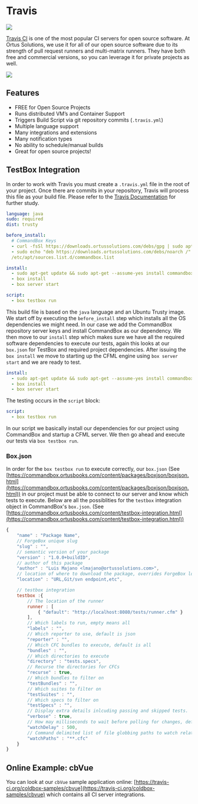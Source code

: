 # Travis

![](../assets/travis-ci.png)

[Travis CI](https://travis-ci.org) is one of the most popular CI servers for open source software. At Ortus Solutions, we use it for all of our open source software due to its strength of pull request runners and multi-matrix runners. They have both free and commercial versions, so you can leverage it for private projects as well.

![](../.gitbook/assets/travis-projectview.png)

## Features

* FREE for Open Source Projects
* Runs distributed VM’s and Container Support
* Triggers Build Script via git repository commits (`.travis.yml`)
* Multiple language support
* Many integrations and extensions
* Many notification types
* No ability to schedule/manual builds
* Great for open source projects!

## TestBox Integration

In order to work with Travis you must create a `.travis.yml` file in the root of your project. Once there are commits in your repository, Travis will process this file as your build file. Please refer to the [Travis Documentation](https://docs.travis-ci.com) for further study.

```yaml
language: java
sudo: required
dist: trusty

before_install:
  # CommandBox Keys
  - curl -fsSl https://downloads.ortussolutions.com/debs/gpg | sudo apt-key add -
  - sudo echo "deb https://downloads.ortussolutions.com/debs/noarch /" | sudo tee -a
  /etc/apt/sources.list.d/commandbox.list

install:
  - sudo apt-get update && sudo apt-get --assume-yes install commandbox
  - box install
  - box server start

script:
  - box testbox run
```

This build file is based on the `java` language and an Ubuntu Trusty image. We start off by executing the `before_install` step which installs all the OS dependencies we might need. In our case we add the CommandBox repository server keys and install CommandBox as our dependency. We then move to our `install` step which makes sure we have all the required software dependencies to execute our tests, again this looks at our `box.json` for TestBox and required project dependencies. After issuing the `box install` we move to starting up the CFML engine using `box server start` and we are ready to test.

```yaml
install:
  - sudo apt-get update && sudo apt-get --assume-yes install commandbox
  - box install
  - box server start
```

The testing occurs in the `script` block:

```yaml
script:
  - box testbox run
```

In our script we basically install our dependencies for our project using CommandBox and startup a CFML server. We then go ahead and execute our tests via `box testbox run`.

### Box.json

In order for the `box testbox run` to execute correctly, our `box.json` (See [https://commandbox.ortusbooks.com/content/packages/boxjson/boxjson.html](https://commandbox.ortusbooks.com/content/packages/boxjson/boxjson.html)) in our project must be able to connect to our server and know which tests to execute. Below are all the possiblities for the `testbox` integration object in CommandBox's `box.json`. (See [https://commandbox.ortusbooks.com/content/testbox-integration.html](https://commandbox.ortusbooks.com/content/testbox-integration.html))

```javascript
{
    "name" : "Package Name",
    // ForgeBox unique slug
    "slug" : "",
    // semantic version of your package
    "version" : "1.0.0+buildID",
    // author of this package
    "author" : "Luis Majano <lmajano@ortussolutions.com>",
    // location of where to download the package, overrides ForgeBox location
    "location" : "URL,Git/svn endpoint,etc",

    // testbox integration
    testbox :{
        // The location of the runner
        runner : [
            { "default": "http://localhost:8080/tests/runner.cfm" }
        ],
        // Which labels to run, empty means all
        "labels" : "",
        // Which reporter to use, default is json
        "reporter" : "",
        // Which CFC bundles to execute, default is all
        "bundles" : "",
        // Which directories to execute
        "directory" : "tests.specs",
        // Recurse the directories for CFCs
        "recurse" : true,
        // Which bundles to filter on
        "testBundles" : "",
        // Which suites to filter on
        "testSuites" : "",
        // Which specs to filter on
        "testSpecs" : "",
        // Display extra details inlcuding passing and skipped tests.
        "verbose" : true,
        // How may milliseconds to wait before polling for changes, defaults to 500 ms
        "watchDelay" : 500,
        // Command delimited list of file globbing paths to watch relative to the working directory
        "watchPaths" : "**.cfc"
    }
}
```

## Online Example: cbVue

You can look at our `cbVue` sample application online: [https://travis-ci.org/coldbox-samples/cbvue](https://travis-ci.org/coldbox-samples/cbvue) which contains all CI server integrations.
